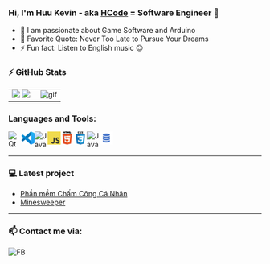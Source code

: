 ### Hi, I'm Huu Kevin - aka [HCode][website] = Software Engineer 🌱 

- 🔭 I am passionate about Game Software and Arduino
- 🥅 Favorite Quote: Never Too Late to Pursue Your Dreams
- ⚡ Fun fact: Listen to English music 😊

### :zap: GitHub Stats

<table>
<tr>
  <td width="48%">
    <img src="https://github-readme-stats.vercel.app/api?username=HCode-a&show_icons=true&hide=contribs,issues&hide_border=true" />
    <img src="https://github-readme-stats.vercel.app/api/top-langs/?username=HCodeHub&layout=compact&show_icons=true&hide_border=true" />
  </td>
  <td width="52%"><img alt="gif" align="right" src="https://media0.giphy.com/media/v1.Y2lkPTc5MGI3NjExNTdiMWUwZTExOGU2N2UxZTNkODhiOTg3MmU1NzYzMGQzZGU3MjBiZiZjdD1n/qgQUggAC3Pfv687qPC/giphy.gif"/></td>
</tr>
<table>

### Languages and Tools:
<img align="left" alt="Qt" width="26px"
src="https://encrypted-tbn0.gstatic.com/images?q=tbn:ANd9GcTe9d9CPBknDUGUbBpBfysm3CBNdTNoM_WM0iRgtsq0PpeFMzOO1RC-uuKXkrmLMmOAiuY&usqp=CAU" />
<img align="left" alt="Visual Studio Code" width="26px" src="https://raw.githubusercontent.com/github/explore/80688e429a7d4ef2fca1e82350fe8e3517d3494d/topics/visual-studio-code/visual-studio-code.png" />
<img align="left" alt="Java" width="26px"
src="https://cdn-icons-png.flaticon.com/512/6132/6132222.png" />
<img align="left" alt="JavaScript" width="26px" src="https://raw.githubusercontent.com/github/explore/80688e429a7d4ef2fca1e82350fe8e3517d3494d/topics/javascript/javascript.png" />
<img align="left" alt="HTML5" width="26px" src="https://raw.githubusercontent.com/github/explore/80688e429a7d4ef2fca1e82350fe8e3517d3494d/topics/html/html.png" />
<img align="left" alt="CSS3" width="26px" src="https://raw.githubusercontent.com/github/explore/80688e429a7d4ef2fca1e82350fe8e3517d3494d/topics/css/css.png" />
<img align="left" alt="Java" width="26px"
src="https://d3vsi0o2kzr5hx.cloudfront.net/2022/10/java.png" />
<img align="left" alt="SQL" width="26px" src="https://raw.githubusercontent.com/github/explore/80688e429a7d4ef2fca1e82350fe8e3517d3494d/topics/sql/sql.png" />
  
<br />
<br />

---

### 💻 Latest project

<!-- PROJECT:START -->
- [Phần mềm Chấm Công Cá Nhân](https://www.facebook.com/photo/?fbid=3495965177298348&set=a.2338177719743772)
- [Minesweeper](https://www.facebook.com/photo/?fbid=3586146531613545&set=pcb.3586149711613227)
<!-- PROJECT:END -->

---

### 📫 Contact me via:

<a href="https://www.facebook.com/HCodeC"><img align="left" alt="FB" width="10%" src="https://upload.wikimedia.org/wikipedia/commons/thumb/1/16/Facebook-icon-1.png/640px-Facebook-icon-1.png" /></a>
  
[website]: https://www.facebook.com/HCodeC
  
<!-- [![LinkedIN](https://encrypted-tbn0.gstatic.com/images?q=tbn:ANd9GcSTRiPVwPi9nMAd8ep7GR5F3W0zlQD8vrOBB6dB7pVLhw&s)](https://www.facebook.com/HCodeC) -->
